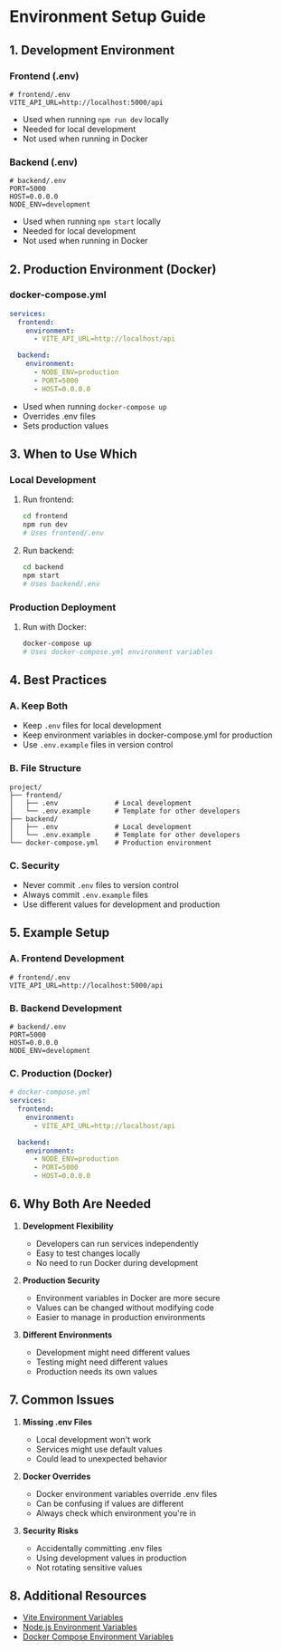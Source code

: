 # Environment Setup Guide

## 1. Development Environment

### Frontend (.env)
```env
# frontend/.env
VITE_API_URL=http://localhost:5000/api
```
- Used when running `npm run dev` locally
- Needed for local development
- Not used when running in Docker

### Backend (.env)
```env
# backend/.env
PORT=5000
HOST=0.0.0.0
NODE_ENV=development
```
- Used when running `npm start` locally
- Needed for local development
- Not used when running in Docker

## 2. Production Environment (Docker)

### docker-compose.yml
```yaml
services:
  frontend:
    environment:
      - VITE_API_URL=http://localhost/api

  backend:
    environment:
      - NODE_ENV=production
      - PORT=5000
      - HOST=0.0.0.0
```
- Used when running `docker-compose up`
- Overrides .env files
- Sets production values

## 3. When to Use Which

### Local Development
1. Run frontend:
   ```bash
   cd frontend
   npm run dev
   # Uses frontend/.env
   ```

2. Run backend:
   ```bash
   cd backend
   npm start
   # Uses backend/.env
   ```

### Production Deployment
1. Run with Docker:
   ```bash
   docker-compose up
   # Uses docker-compose.yml environment variables
   ```

## 4. Best Practices

### A. Keep Both
- Keep `.env` files for local development
- Keep environment variables in docker-compose.yml for production
- Use `.env.example` files in version control

### B. File Structure
```
project/
├── frontend/
│   ├── .env              # Local development
│   └── .env.example      # Template for other developers
├── backend/
│   ├── .env              # Local development
│   └── .env.example      # Template for other developers
└── docker-compose.yml    # Production environment
```

### C. Security
- Never commit `.env` files to version control
- Always commit `.env.example` files
- Use different values for development and production

## 5. Example Setup

### A. Frontend Development
```env
# frontend/.env
VITE_API_URL=http://localhost:5000/api
```

### B. Backend Development
```env
# backend/.env
PORT=5000
HOST=0.0.0.0
NODE_ENV=development
```

### C. Production (Docker)
```yaml
# docker-compose.yml
services:
  frontend:
    environment:
      - VITE_API_URL=http://localhost/api

  backend:
    environment:
      - NODE_ENV=production
      - PORT=5000
      - HOST=0.0.0.0
```

## 6. Why Both Are Needed

1. **Development Flexibility**
   - Developers can run services independently
   - Easy to test changes locally
   - No need to run Docker during development

2. **Production Security**
   - Environment variables in Docker are more secure
   - Values can be changed without modifying code
   - Easier to manage in production environments

3. **Different Environments**
   - Development might need different values
   - Testing might need different values
   - Production needs its own values

## 7. Common Issues

1. **Missing .env Files**
   - Local development won't work
   - Services might use default values
   - Could lead to unexpected behavior

2. **Docker Overrides**
   - Docker environment variables override .env files
   - Can be confusing if values are different
   - Always check which environment you're in

3. **Security Risks**
   - Accidentally committing .env files
   - Using development values in production
   - Not rotating sensitive values

## 8. Additional Resources

- [Vite Environment Variables](https://vitejs.dev/guide/env-and-mode.html)
- [Node.js Environment Variables](https://nodejs.org/dist/latest-v18.x/docs/api/process.html#process_process_env)
- [Docker Compose Environment Variables](https://docs.docker.com/compose/environment-variables/) 